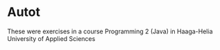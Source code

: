 # Autot

These were exercises in a course Programming 2 (Java) in Haaga-Helia University of Applied Sciences
